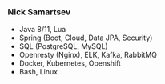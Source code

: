 ### Nick Samartsev 


<!-- **smrzvns/smrzvns** is a ✨ _special_ ✨ repository because its `README.md` (this file) appears on your GitHub profile. -->

<!-- Here are some ideas to get you started: -->

<!-- - 🔭 I’m currently working on  -->
<!-- - 🌱 I’m currently learning Cloud Technologies. -->
<!-- - 👯 I’m looking to collaborate on ... -->
<!-- - 💬 Ask me about ... -->
<!-- - 📫 How to reach me: [write me mail](mailto:samartsevnikita@gmail.com) -->
<!-- - 😄 Pronouns: ... -->
<!-- - ⚡ Fun fact: ... -->

- Java 8/11, Lua 
- Spring (Boot, Cloud, Data JPA, Security)
- SQL (PostgreSQL, MySQL)
- Openresty (Nginx), ELK, Kafka, RabbitMQ
- Docker,  Kubernetes, Openshift
- Bash, Linux
